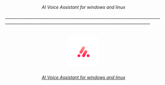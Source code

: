 <p align="center">
    <i align="center">AI Voice Assistant for windows and linux</i>
</p>
_______________________________________________________________________________________________________________________________________________________
<h1 align="center">
    <a href="https://raw.githubusercontent.com/0x1772/Synaptic/master/logo/logo.png">
    <img src="/logo/logo.png" width="96">
</h1>
<p align="center">
  <i align="center">AI Voice Assistant for windows and linux</i>
</p>
